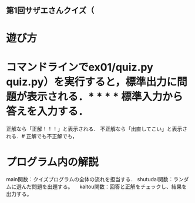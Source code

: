 ## 第1回サザエさんクイズ（
# 遊び方
# コマンドラインでex01/quiz.py quiz.py）を実行すると，標準出力に問題が表示される．* * * * 標準入力から答えを入力する．
 正解なら「正解！！！」と表示される．
 不正解なら「出直してこい」と表示される．# 正解でも不正解でも，
# プログラム内の解説
 main関数：クイズプログラムの全体の流れを担当する． 
 shutudai関数：ランダムに選んだ問題を出題する。
　kaitou関数：回答と正解をチェックし、結果を出力する。